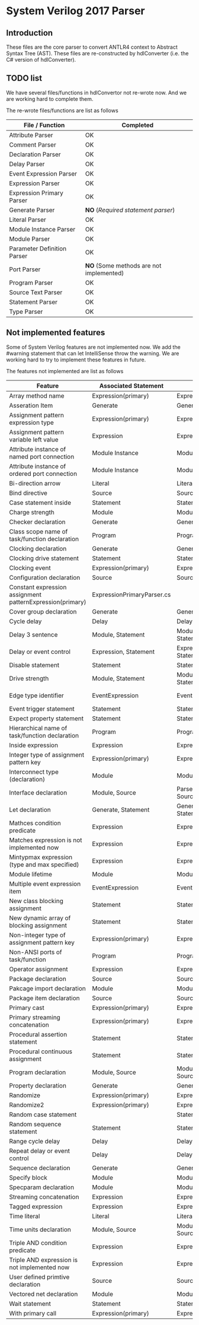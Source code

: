 ﻿# System Verilog 2017 Parser
## Introduction
These files are the core parser to convert ANTLR4 context to Abstract Syntax Tree (AST).
These files are re-constructed by hdlConverter (i.e. the C# version of hdlConverter).

## TODO list
We have several files/functions in hdlConvertor not re-wrote now.
And we are working hard to complete them.

The re-wrote files/functions are list as follows

| File / Function | Completed |
| -- | -- |
| Attribute Parser | OK |
| Comment Parser | OK |
| Declaration Parser | OK |
| Delay Parser | OK |
| Event Expression Parser | OK |
| Expression Parser | OK |
| Expression Primary Parser | OK |
| Generate Parser | **NO** (*Required statement parser*) |
| Literal Parser | OK |
| Module Instance Parser | OK |
| Module Parser | OK |
| Parameter Definition Parser | OK |
| Port Parser | **NO** (Some methods are not implemented) |
| Program Parser | OK |
| Source Text Parser | OK |
| Statement Parser | OK |
| Type Parser | OK |



## Not implemented features
Some of System Verilog features are not implemented now. 
We add the #warning statement that can let IntelliSense throw the warning.
We are working hard to try to implement these features in future.

The features not implemented are list as follows

| Feature | Associated Statement | File | Status |
| -- | -- | -- | -- |
|Array method name|Expression(primary)|ExpressionPrimaryParser.cs||
|Asseration Item|Generate|GenerateParser.cs||
|Assignment pattern expression type|Expression(primary)|ExpressionPrimaryParser.cs||
|Assignment pattern variable left value|Expression|ExpressionParser.cs||
|Attribute instance of named port connection|Module Instance|ModuleInstanceParser.cs||
|Attribute instance of ordered port connection|Module Instance|ModuleInstanceParser.cs||
|Bi-direction arrow|Literal|LiteralParser.cs||
|Bind directive|Source|SourceTextParser.cs||
|Case statement inside|Statement|StatementParser.cs||
|Charge strength|Module|ModuleParser.cs||
|Checker declaration|Generate|GenerateParser.cs||
|Class scope name of task/function declaration|Program|ProgramParser.cs||
|Clocking declaration|Generate|GenerateParser.cs||
|Clocking drive statement|Statement|StatementParser.cs||
|Clocking event|Expression(primary)|ExpressionPrimaryParser.cs||
|Configuration declaration|Source|SourceTextParser.cs||
|Constant expression assignment patternExpression(primary)|ExpressionPrimaryParser.cs||
|Cover group declaration|Generate|GenerateParser.cs||
|Cycle delay|Delay|DelayParser.cs||
|Delay 3 sentence|Module, Statement|ModuleParser.cs, StatementParser.cs||
|Delay or event control|Expression, Statement|ExpressionParser.cs, StatementParser.cs||
|Disable statement|Statement|StatementParser.cs||
|Drive strength|Module, Statement|ModuleParser.cs, StatementParser.cs||
|Edge type identifier|EventExpression|EventExpressionParser.cs|Not fully implemented||
|Event trigger statement|Statement|StatementParser.cs||
|Expect property statement|Statement|StatementParser.cs||
|Hierarchical name of task/function declaration|Program|ProgramParser.cs||
|Inside expression|Expression|ExpressionParser.cs||
|Integer type of assignment pattern key|Expression(primary)|ExpressionPrimaryParser.cs||
|Interconnect type (declaration)|Module|ModuleParser.cs||
|Interface declaration|Module, Source|Parser.cs, SourceTextParser.cs||
|Let declaration|Generate, Statement|GenerateParser.cs, StatementParser.cs||
|Mathces condition predicate|Expression|ExpressionParser.cs||
|Matches expression is not implemented now|Expression|ExpressionParser.cs||
|Mintypmax expression (type and max specified)|Expression|ExpressionParser.cs||
|Module lifetime|Module|ModuleParser.cs||
|Multiple event expression item|EventExpression|EventExpressionParser.cs||
|New class blocking assignment|Statement|StatementParser.cs||
|New dynamic array of blocking assignment|Statement|StatementParser.cs||
|Non-integer type of assignment pattern key|Expression(primary)|ExpressionPrimaryParser.cs||
|Non-ANSI ports of task/function|Program|ProgramParser.cs||
|Operator assignment|Expression|ExpressionParser.cs||
|Package declaration|Source|SourceTextParser.cs||
|Pakcage import declaration|Module|ModuleParser.cs||
|Package item declaration|Source|SourceTextParser.cs||
|Primary cast|Expression(primary)|ExpressionPrimaryParser.cs||
|Primary streaming concatenation|Expression(primary)|ExpressionPrimaryParser.cs||
|Procedural assertion statement|Statement|StatementParser.cs||
|Procedural continuous assignment|Statement|StatementParser.cs||
|Program declaration|Module, Source|ModuleParser.cs, SourceTextParser.cs||
|Property declaration|Generate|GenerateParser.cs||
|Randomize|Expression(primary)|ExpressionPrimaryParser.cs||
|Randomize2|Expression(primary)|ExpressionPrimaryParser.cs||
|Random case statement||Statement|StatementParser.cs||
|Random sequence statement|Statement|StatementParser.cs||
|Range cycle delay|Delay|DelayParser.cs||
|Repeat delay or event control|Delay|DelayParser.cs||
|Sequence declaration|Generate|GenerateParser.cs||
|Specify block|Module|ModuleParser.cs||
|Specparam declaration|Module|ModuleParser.cs||
|Streaming concatenation|Expression|ExpressionParser.cs||
|Tagged expression|Expression|ExpressionParser.cs||
|Time literal|Literal|LiteralParser.cs||
|Time units declaration|Module, Source|ModuleParser.cs, SourceTextParser.cs||
|Triple AND condition predicate|Expression|ExpressionParser.cs||
|Triple AND expression is not implemented now|Expression|ExpressionParser.cs||
|User defined primtive declaration|Source|SourceTextParser.cs||
|Vectored net declaration|Module|ModuleParser.cs||
|Wait statement|Statement|StatementParser.cs||
|With primary call|Expression(primary)|ExpressionPrimaryParser.cs||

